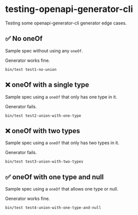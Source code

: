 # testing-openapi-generator-cli
Testing some openapi-generator-cli generator edge cases.

## ✅ No oneOf
Sample spec without using any `oneOf`.  

Generator works fine.

```
bin/test test1-no-union
```

## ❌ oneOf with a single type
Sample spec using a `oneOf` that only has one type in it.

Generator fails.

```
bin/test test2-union-with-one-type
```

## ❌ oneOf with two types
Sample spec using a `oneOf` that only has two types in it.

Generator fails.

```
bin/test test3-union-with-two-types
```

## ✅ oneOf with one type and null

Sample spec using a `oneOf` that allows one type or null.

Generator works fine.

```
bin/test test4-union-with-one-type-and-null
```

